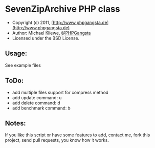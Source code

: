 SevenZipArchive PHP class
=====================

* Copyright (c) 2011, [http://www.phpgangsta.de](http://www.phpgangsta.de)
* Author: Michael Kliewe, [@PHPGangsta](http://twitter.com/PHPGangsta)
* Licensed under the BSD License.


Usage:
------
See example files

ToDo:
-----
- add multiple files support for compress method
- add update command: u
- add delete command: d
- add benchmark command: b

Notes:
------
If you like this script or have some features to add, contact me, fork this project, send pull requests, you know how it works.